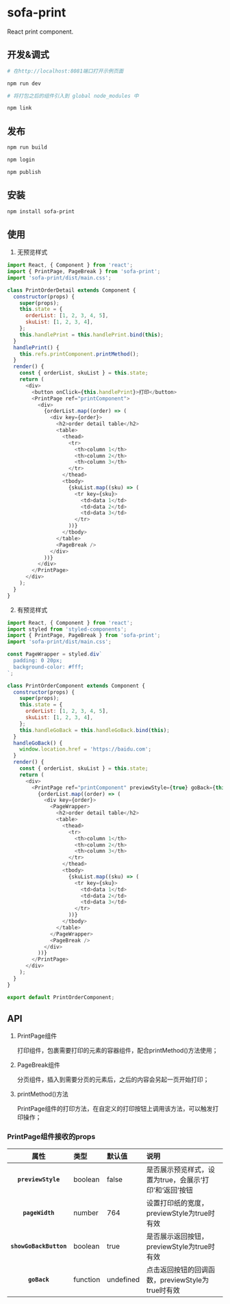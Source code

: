 # sofa-print
React print component.

## 开发&调式


```bash
# 在http://localhost:8081端口打开示例页面

npm run dev

# 将打包之后的组件引入到 global node_modules 中

npm link
```

## 发布

```bash
npm run build

npm login

npm publish
```

## 安装

```bash
npm install sofa-print
```

## 使用

1. 无预览样式

```js
import React, { Component } from 'react';
import { PrintPage, PageBreak } from 'sofa-print';
import 'sofa-print/dist/main.css';

class PrintOrderDetail extends Component {
  constructor(props) {
    super(props);
    this.state = {
      orderList: [1, 2, 3, 4, 5],
      skuList: [1, 2, 3, 4],
    };
    this.handlePrint = this.handlePrint.bind(this);
  }
  handlePrint() {
    this.refs.printComponent.printMethod();
  }
  render() {
    const { orderList, skuList } = this.state;
    return (
      <div>
        <button onClick={this.handlePrint}>打印</button>
        <PrintPage ref="printComponent">
          <div>
            {orderList.map((order) => (
              <div key={order}>
                <h2>order detail table</h2>
                <table>
                  <thead>
                    <tr>
                      <th>column 1</th>
                      <th>column 2</th>
                      <th>column 3</th>
                    </tr>
                  </thead>
                  <tbody>
                    {skuList.map((sku) => (
                      <tr key={sku}>
                        <td>data 1</td>
                        <td>data 2</td>
                        <td>data 3</td>
                      </tr>
                    ))}
                  </tbody>
                </table>
                <PageBreak />
              </div>
            ))}
          </div>
        </PrintPage>
      </div>
    );
  }
}

```

2. 有预览样式


```js
import React, { Component } from 'react';
import styled from 'styled-components';
import { PrintPage, PageBreak } from 'sofa-print';
import 'sofa-print/dist/main.css';

const PageWrapper = styled.div`
  padding: 0 20px;
  background-color: #fff;
`;

class PrintOrderComponent extends Component {
  constructor(props) {
    super(props);
    this.state = {
      orderList: [1, 2, 3, 4, 5],
      skuList: [1, 2, 3, 4],
    };
    this.handleGoBack = this.handleGoBack.bind(this);
  }
  handleGoBack() {
    window.location.href = 'https://baidu.com';
  }
  render() {
    const { orderList, skuList } = this.state;
    return (
      <div>
        <PrintPage ref="printComponent" previewStyle={true} goBack={this.handleGoBack}>
          {orderList.map((order) => (
            <div key={order}>
              <PageWrapper>
                <h2>order detail table</h2>
                <table>
                  <thead>
                    <tr>
                      <th>column 1</th>
                      <th>column 2</th>
                      <th>column 3</th>
                    </tr>
                  </thead>
                  <tbody>
                    {skuList.map((sku) => (
                      <tr key={sku}>
                        <td>data 1</td>
                        <td>data 2</td>
                        <td>data 3</td>
                      </tr>
                    ))}
                  </tbody>
                </table>
              </PageWrapper>
              <PageBreak />
            </div>
          ))}
        </PrintPage>
      </div>
    );
  }
}

export default PrintOrderComponent;

```

## API

1. PrintPage组件

    打印组件，包裹需要打印的元素的容器组件，配合printMethod()方法使用；

2. PageBreak组件

    分页组件，插入到需要分页的元素后，之后的内容会另起一页开始打印；

3. printMethod()方法

    PrintPage组件的打印方法，在自定义的打印按钮上调用该方法，可以触发打印操作；
    
### PrintPage组件接收的props

|属性|类型|默认值|说明
|:--:|:-----|:-----|:-----|
|**`previewStyle`**|boolean|false|是否展示预览样式，设置为true，会展示‘打印’和‘返回’按钮
|**`pageWidth`**|number|764|设置打印纸的宽度，previewStyle为true时有效
|**`showGoBackButton`**|boolean|true|是否展示返回按钮，previewStyle为true时有效
|**`goBack`**|function|undefined|点击返回按钮的回调函数，previewStyle为true时有效
